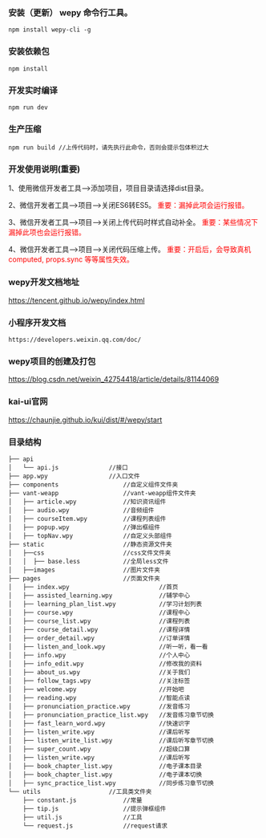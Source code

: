 ### 安装（更新） wepy 命令行工具。
	npm install wepy-cli -g

### 安装依赖包
	npm install

### 开发实时编译
	npm run dev

### 生产压缩
	npm run build //上传代码时，请先执行此命令，否则会提示包体积过大

### 开发使用说明(重要)

1、使用微信开发者工具-->添加项目，项目目录请选择dist目录。

2、微信开发者工具-->项目-->关闭ES6转ES5。 <font color=red>重要：漏掉此项会运行报错。</font> 

3、微信开发者工具-->项目-->关闭上传代码时样式自动补全。  <font color=red>重要：某些情况下漏掉此项也会运行报错。</font> 

4、微信开发者工具-->项目-->关闭代码压缩上传。  <font color=red>重要：开启后，会导致真机computed, props.sync 等等属性失效。</font> 

### wepy开发文档地址
  https://tencent.github.io/wepy/index.html

### 小程序开发文档
	https://developers.weixin.qq.com/doc/

### wepy项目的创建及打包
  https://blog.csdn.net/weixin_42754418/article/details/81144069

### kai-ui官网
  https://chaunjie.github.io/kui/dist/#/wepy/start

### 目录结构

    ├── api
    │   └── api.js              //接口
    ├── app.wpy                 //入口文件
    ├── components                  //自定义组件文件夹
    ├── vant-weapp                  //vant-weapp组件文件夹
    │   ├── article.wpy             //知识资讯组件
    │   ├── audio.wpy               //音频组件
    │   ├── courseItem.wpy          //课程列表组件
    │   ├── popup.wpy               //弹出框组件
    │   ├── topNav.wpy              //自定义头部组件
    ├── static                      //静态资源文件夹
    │   ├──css                      //css文件文件夹
    │   │  ├── base.less            //全局less文件
    │   ├──images                   //图片文件夹
    ├── pages                       //页面文件夹
    │   ├── index.wpy                         //首页
    │   ├── assisted_learning.wpy             //辅学中心
    │   ├── learning_plan_list.wpy            //学习计划列表
    │   ├── course.wpy                        //课程中心
    │   ├── course_list.wpy                   //课程列表
    │   ├── course_detail.wpy                 //课程详情
    │   ├── order_detail.wpy                  //订单详情
    │   ├── listen_and_look.wpy               //听一听，看一看
    │   ├── info.wpy                          //个人中心
    │   ├── info_edit.wpy                     //修改我的资料
    │   ├── about_us.wpy                      //关于我们
    │   ├── follow_tags.wpy                   //关注标签
    │   ├── welcome.wpy                       //开始吧
    │   ├── reading.wpy                       //智能点读
    │   ├── pronunciation_practice.wpy        //发音练习
    │   ├── pronunciation_practice_list.wpy   //发音练习章节切换
    │   ├── fast_learn_word.wpy               //快速识字
    │   ├── listen_write.wpy                  //课后听写
    │   ├── listen_write_list.wpy             //课后听写章节切换
    │   ├── super_count.wpy                   //超级口算
    │   ├── listen_write.wpy                  //课后听写
    │   ├── book_chapter_list.wpy             //电子课本目录
    │   ├── book_chapter_list.wpy             //电子课本切换
    │   ├── sync_practice_list.wpy            //同步练习章节切换
    └── utils                   //工具类文件夹
        ├── constant.js             //常量
        ├── tip.js                  //提示弹框组件
        ├── util.js                 //工具
        └── request.js              //request请求